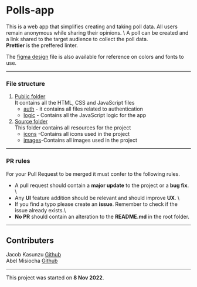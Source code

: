 # Polls-app

This is a web app that simplifies creating and taking poll data. All users remain anonymous while sharing their opinions. \ A poll can be created and a link shared to the target audience to collect the poll data.\
**Prettier** is the preffered linter.

The [figma design](./public/about.html) file is also available for reference on colors and fonts to use.

---

### File structure

1. [Public folder](./public/) <br>
   It contains all the HTML, CSS and JavaScript files
   - [auth](./public/auth/) - it contains all files related to authentication
   - [logic](./public/logic/) - Contains all the JavaScript logic for the app
2. [Source folder](./src/)<br>
   This folder contains all resources for the project
   - [icons](./src/icons/) -Contains all icons used in the project
   - [images](./src/images/)-Contains all images used in the project

---

### PR rules

For your Pull Request to be merged it must confer to the following rules.

- A pull request should contain a **major update** to the project or a **bug fix**. \
- Any **UI** feature addition should be relevant and should improve **UX**. \
- If you find a typo please create an **issue**. Remember to check if the issue already exists.\
- **No PR** should contain an alteration to the **README.md** in the root folder.

---

## Contributers

Jacob Kasunzu [Github](https://github.com/Jacob-Kasunzu/)\
Abel Misiocha [Github](https://github.com/Codedwells/)

---

This project was started on **8 Nov 2022**.
